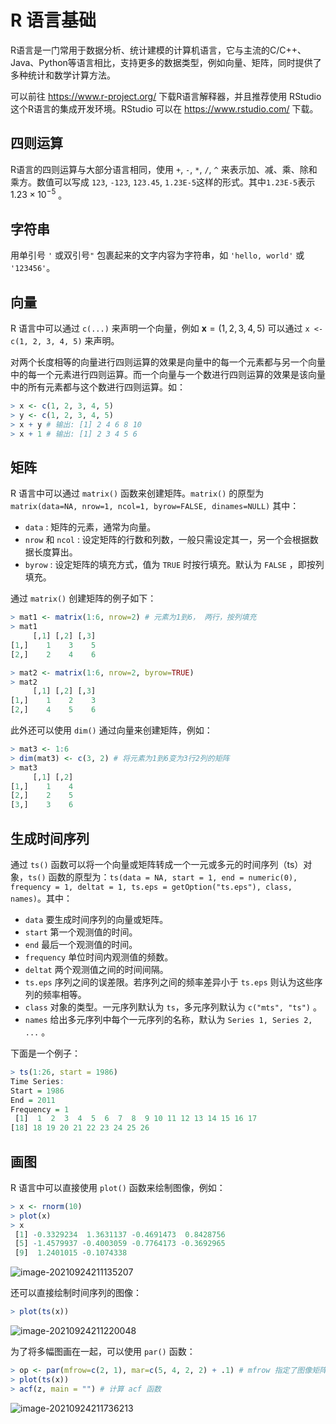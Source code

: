 # R 语言基础

R语言是一门常用于数据分析、统计建模的计算机语言，它与主流的C/C++、Java、Python等语言相比，支持更多的数据类型，例如向量、矩阵，同时提供了多种统计和数学计算方法。

可以前往 https://www.r-project.org/ 下载R语言解释器，并且推荐使用 RStudio 这个R语言的集成开发环境。RStudio 可以在 https://www.rstudio.com/ 下载。

## 四则运算

R语言的四则运算与大部分语言相同，使用 `+​`, `-`, `*`, `/`, `^` 来表示加、减、乘、除和乘方。数值可以写成 `123`, `-123`, `123.45`, `1.23E-5`这样的形式。其中`1.23E-5`表示$1.23 \times 10^{-5}$ 。

## 字符串

用单引号 `'` 或双引号`"` 包裹起来的文字内容为字符串，如 `'hello, world'` 或 `'123456'`。

## 向量

R 语言中可以通过 `c(...)` 来声明一个向量，例如 $\boldsymbol{x} = (1, 2, 3, 4, 5)$ 可以通过 `x <- c(1, 2, 3, 4, 5)` 来声明。

对两个长度相等的向量进行四则运算的效果是向量中的每一个元素都与另一个向量中的每一个元素进行四则运算。而一个向量与一个数进行四则运算的效果是该向量中的所有元素都与这个数进行四则运算。如：

```R
> x <- c(1, 2, 3, 4, 5)
> y <- c(1, 2, 3, 4, 5)
> x + y # 输出: [1] 2 4 6 8 10
> x + 1 # 输出: [1] 2 3 4 5 6
```

## 矩阵

R 语言中可以通过 `matrix()` 函数来创建矩阵。`matrix()` 的原型为 `matrix(data=NA, nrow=1, ncol=1, byrow=FALSE, dinames=NULL)` 其中：

- `data` : 矩阵的元素，通常为向量。
- `nrow` 和 `ncol` : 设定矩阵的行数和列数，一般只需设定其一，另一个会根据数据长度算出。
- `byrow` : 设定矩阵的填充方式，值为 `TRUE` 时按行填充。默认为 `FALSE` ，即按列填充。

通过 `matrix()` 创建矩阵的例子如下：

```R
> mat1 <- matrix(1:6, nrow=2) # 元素为1到6， 两行，按列填充
> mat1
     [,1] [,2] [,3]
[1,]    1    3    5
[2,]    2    4    6

> mat2 <- matrix(1:6, nrow=2, byrow=TRUE)
> mat2
     [,1] [,2] [,3]
[1,]    1    2    3
[2,]    4    5    6
```

此外还可以使用 `dim()` 通过向量来创建矩阵，例如：

```R
> mat3 <- 1:6
> dim(mat3) <- c(3, 2) # 将元素为1到6变为3行2列的矩阵
> mat3
     [,1] [,2]
[1,]    1    4
[2,]    2    5
[3,]    3    6
```

## 生成时间序列

通过 `ts()` 函数可以将一个向量或矩阵转成一个一元或多元的时间序列（ts）对象，`ts()` 函数的原型为：`ts(data = NA, start = 1, end = numeric(0), frequency = 1, deltat = 1, ts.eps = getOption("ts.eps"), class, names)`。其中：

- `data` 要生成时间序列的向量或矩阵。
- `start` 第一个观测值的时间。
- `end` 最后一个观测值的时间。
- `frequency` 单位时间内观测值的频数。
- `deltat` 两个观测值之间的时间间隔。
- `ts.eps` 序列之间的误差限。若序列之间的频率差异小于 `ts.eps` 则认为这些序列的频率相等。
- `class` 对象的类型。一元序列默认为 `ts`，多元序列默认为 `c("mts", "ts")` 。
- `names` 给出多元序列中每个一元序列的名称，默认为 `Series 1, Series 2, ...` 。

下面是一个例子：

```R
> ts(1:26, start = 1986)
Time Series:
Start = 1986 
End = 2011 
Frequency = 1 
 [1]  1  2  3  4  5  6  7  8  9 10 11 12 13 14 15 16 17
[18] 18 19 20 21 22 23 24 25 26
```

## 画图

R 语言中可以直接使用 `plot()` 函数来绘制图像，例如：

```R
> x <- rnorm(10)
> plot(x)
> x
 [1] -0.3329234  1.3631137 -0.4691473  0.8428756
 [5] -1.4579937 -0.4003059 -0.7764173 -0.3692965
 [9]  1.2401015 -0.1074338
```

![image-20210924211135207](.\typora-user-images\image-20210924211135207.png)

还可以直接绘制时间序列的图像：

```R
> plot(ts(x))
```

![image-20210924211220048](.\typora-user-images\image-20210924211220048.png)

为了将多幅图画在一起，可以使用 `par()` 函数：

```R
> op <- par(mfrow=c(2, 1), mar=c(5, 4, 2, 2) + .1) # mfrow 指定了图像矩阵为两行一列，即画两幅图，每行一幅；mar 指定了图像的边界，分别是下、左、上、右，可以根据喜好指定
> plot(ts(x))
> acf(z, main = "") # 计算 acf 函数
```

![image-20210924211736213](.\typora-user-images\image-20210924211736213.png)
